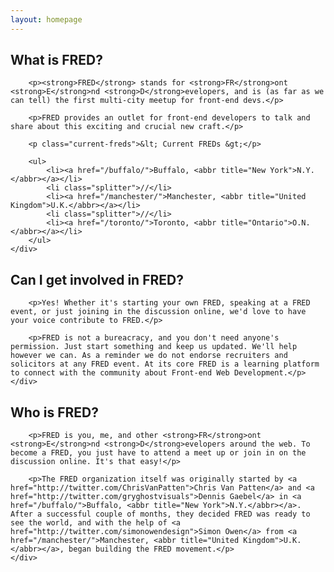 ```yaml
---
layout: homepage
---
```


<section class="what">
	<div class="wrap">
		<h2>What is FRED?</h2>

		<p><strong>FRED</strong> stands for <strong>FR</strong>ont <strong>E</strong>nd <strong>D</strong>evelopers, and is (as far as we can tell) the first multi-city meetup for front-end devs.</p>

		<p>FRED provides an outlet for front-end developers to talk and share about this exciting and crucial new craft.</p>

		<p class="current-freds">&lt; Current FREDs &gt;</p>

		<ul>
			<li><a href="/buffalo/">Buffalo, <abbr title="New York">N.Y.</abbr></a></li>
			<li class="splitter">//</li>
			<li><a href="/manchester/">Manchester, <abbr title="United Kingdom">U.K.</abbr></a></li>
			<li class="splitter">//</li>
			<li><a href="/toronto/">Toronto, <abbr title="Ontario">O.N.</abbr></a></li>
		</ul>
	</div>
</section>

<section class="get-involved">
	<div class="wrap">
		<h2>Can I get involved in FRED?</h2>

		<p>Yes! Whether it's starting your own FRED, speaking at a FRED event, or just joining in the discussion online, we'd love to have your voice contribute to FRED.</p>

		<p>FRED is not a bureacracy, and you don't need anyone's permission. Just start something and keep us updated. We'll help however we can. As a reminder we do not endorse recruiters and solicitors at any FRED event. At its core FRED is a learning platform to connect with the community about Front-end Web Development.</p>
	</div>
</section>

<section class="who">
	<div class="wrap">
		<h2>Who is FRED?</h2>

		<p>FRED is you, me, and other <strong>FR</strong>ont <strong>E</strong>nd <strong>D</strong>evelopers around the web. To become a FRED, you just have to attend a meet up or join in on the discussion online. It's that easy!</p>

		<p>The FRED organization itself was originally started by <a href="http://twitter.com/ChrisVanPatten">Chris Van Patten</a> and <a href="http://twitter.com/gryghostvisuals">Dennis Gaebel</a> in <a href="/buffalo/">Buffalo, <abbr title="New York">N.Y.</abbr></a>. After a successful couple of months, they decided FRED was ready to see the world, and with the help of <a href="http://twitter.com/simonowendesign">Simon Owen</a> from <a href="/manchester/">Manchester, <abbr title="United Kingdom">U.K.</abbr></a>, began building the FRED movement.</p>
	</div>
</section>
